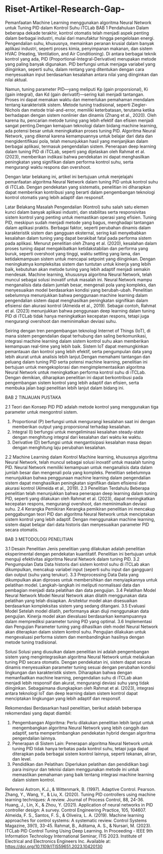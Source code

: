 # Riset-Artikel-Research-Gap-
Pemanfaatan Machine Learning menggunakan algoritma Neural Network
untuk Tuning PID dalam Kontrol Suhu iTCLab
BAB 1
Pendahuluan
Dalam beberapa dekade terakhir, kontrol otomatis telah menjadi aspek penting dalam berbagai industri, mulai dari manufaktur hingga pengelolaan energi. Pengendalian suhu, khususnya, memainkan peranan krusial dalam banyak aplikasi industri, seperti proses kimia, penyimpanan makanan, dan sistem HVAC (Heating, Ventilation, and Air Conditioning). Di antara berbagai teknik kontrol yang ada, PID (Proportional-Integral-Derivative) merupakan metode yang paling banyak digunakan. PID berfungsi untuk menjaga variabel yang diinginkan, seperti suhu, dalam rentang yang ditentukan dengan cara menyesuaikan input berdasarkan kesalahan antara nilai yang diinginkan dan nilai aktual.

Namun, tuning parameter PID—yang meliputi Kp (gain proporsional), Ki (gain integral), dan Kd (gain derivatif)—sering kali menjadi tantangan. Proses ini dapat memakan waktu dan memerlukan pemahaman mendalam tentang karakteristik sistem. Metode tuning tradisional, seperti Ziegler-Nichols dan metode trial-and-error, memiliki keterbatasan, terutama ketika berhadapan dengan sistem nonlinier dan dinamis (Zhang et al., 2020). Oleh karena itu, pencarian metode tuning yang lebih efektif dan efisien menjadi sangat penting.Dengan kemajuan teknologi dalam bidang machine learning, ada potensi besar untuk meningkatkan proses tuning PID. Algoritma Neural Network, yang dikenal karena kemampuannya untuk belajar dari data dan mengidentifikasi pola, telah menunjukkan hasil yang menjanjikan dalam berbagai aplikasi, termasuk pengendalian sistem. Penerapan deep learning dalam tuning PID di iTCLab, seperti yang dijelaskan oleh Rahmat et al. (2023), memberikan indikasi bahwa pendekatan ini dapat menghasilkan peningkatan yang signifikan dalam performa kontrol suhu, serta mengurangi waktu respons dan overshoot.

Dengan latar belakang ini, artikel ini bertujuan untuk menjelajahi pemanfaatan algoritma Neural Network dalam tuning PID untuk kontrol suhu di iTCLab. Dengan pendekatan yang sistematis, penelitian ini diharapkan dapat memberikan kontribusi yang berarti dalam pengembangan teknologi kontrol otomatis yang lebih adaptif dan responsif.

Latar Belakang Masalah
Pengendalian (Kontrol) suhu salah satu elemen kunci dalam banyak aplikasi industri, dan stabilitas serta responsivitas sistem kontrol yang penting untuk memastikan operasi yang efisien. Tuning PID, meskipun sudah menjadi metode yang bagus, menghadapi tantangan dalam aplikasi praktis. Berbagai faktor, seperti perubahan dinamis dalam karakteristik sistem dan gangguan eksternal, sering kali menyebabkan kesalahan dalam tuning yang dapat berakibat fatal pada performa sistem pada aplikasi. Menurut penelitian oleh Zhang et al. (2020), kesalahan dalam proses tuning dapat mengakibatkan ketidakstabilan dan performa yang buruk, seperti overshoot yang tinggi, waktu settling yang lama, dan ketidakmampuan sistem untuk mencapai setpoint yang diinginkan. Dengan meningkatnya kompleksitas sistem dan tuntutan untuk kinerja yang lebih baik, kebutuhan akan metode tuning yang lebih adaptif menjadi semakin mendesak. Machine learning, khususnya algoritma Neural Network, telah muncul sebagai solusi inovatif untuk masalah ini. Neural Network mampu menganalisis data dalam jumlah besar, mengenali pola yang kompleks, dan menyesuaikan model berdasarkan kondisi yang berubah-ubah. Penelitian sebelumnya menunjukkan bahwa penggunaan machine learning dalam pengendalian sistem dapat menghasilkan peningkatan signifikan dalam efisiensi dan akurasi kontrol (Almeida et al., 2019). Sebagai contoh, Rahmat et al. (2023) menunjukkan bahwa penggunaan deep learning dalam tuning PID di iTCLab tidak hanya meningkatkan kecepatan respons, tetapi juga mengurangi overshoot dan meminimalkan deviasi suhu.

Seiring dengan tren pengembangan teknologi Internet of Things (IoT), di mana sistem pengendalian dapat terhubung dan saling berkomunikasi, integrasi machine learning dalam sistem kontrol suhu akan memberikan kemampuan real-time yang lebih baik. Sistem IoT dapat memungkinkan pemantauan dan kontrol yang lebih efektif, serta pengumpulan data yang lebih akurat untuk analisis lebih lanjut.Dengan memahami tantangan dan peluang dalam tuning PID serta potensi machine learning, penelitian ini bertujuan untuk mengeksplorasi dan mengimplementasikan algoritma Neural Network untuk meningkatkan performa kontrol suhu di iTCLab. Dengan demikian, diharapkan penelitian ini dapat berkontribusi pada pengembangan sistem kontrol yang lebih adaptif dan efisien, serta membuka jalan bagi penelitian lebih lanjut dalam bidang ini.

BAB 2
TINJAUAN PUSTAKA

2.1 Teori dan Konsep PID
PID adalah metode kontrol yang menggunakan tiga parameter untuk mengontrol sistem.
1. Proportional (P) berfungsi untuk mengurangi kesalahan saat ini dengan memberikan 
output yang proporsional terhadap kesalahan.
2. Integral (I) berfungsi untuk mengeliminasi kesalahan steady-state dengan menghitung 
integral dari kesalahan dari waktu ke waktu.
3. Derivative (D) berfungsi untuk mengantisipasi kesalahan masa depan dengan menghitung 
laju perubahan kesalahan.

2.2 Machine Learning dalam Kontrol
    Machine learning, khususnya algoritma Neural Network, telah muncul sebagai solusi inovatif 
    untuk masalah tuning PID. Neural Network memiliki kemampuan untuk menganalisis data 
    dalam jumlah besar dan mengenali pola yang kompleks. Penelitian sebelumnya menunjukkan 
    bahwa penggunaan machine learning dalam pengendalian sistem dapat menghasilkan 
    peningkatan signifikan dalam efisiensi dan akurasi kontrol (Almeida et al., 2019).
2.3 Penelitian Terdahulu
    Beberapa penelitian telah menunjukkan bahwa penerapan deep learning dalam tuning PID, 
    seperti yang dilakukan oleh Rahmat et al. (2023), dapat meningkatkan kecepatan respons, 
    mengurangi overshoot, dan meminimalkan deviasi suhu.
2.4 Kerangka Pemikiran
    Kerangka pemikiran penelitian ini mencakup penggabungan teori PID dan algoritma Neural 
    Network untuk menciptakan sistem kontrol yang lebih adaptif. Dengan menggunakan 
    machine learning, sistem dapat belajar dari data historis dan menyesuaikan parameter PID 
    secara otomatis.
    
BAB 3
METODOLOGI PENELITIAN

3.1 Desain Penelitian
    Jenis penelitian yang dilakukan adalah penelitian eksperimental dengan pendekatan 
    kuantitatif. Penelitian ini bertujuan untuk menguji efektivitas algoritma Neural 
    Network dalam tuning PID.
3.2 Pengumpulan Data
    Data historis dari sistem kontrol suhu di iTCLab akan dikumpulkan, mencakup 
    variabel input (seperti suhu input dan gangguan) dan output (suhu yang terukur).
3.3 Preprocessing Data
    Data yang dikumpulkan akan diproses untuk membersihkan dan menyiapkannya 
    untuk pelatihan model. Langkah-langkah ini meliputi normalisasi data dan pembagian 
    menjadi data pelatihan dan data pengujian.
3.4 Pelatihan Model Neural Network
    Model Neural Network akan dilatih menggunakan data pelatihan yang telah 
    disiapkan. Arsitektur model akan disesuaikan berdasarkan kompleksitas sistem yang 
    sedang ditangani.
3.5 Evaluasi Model
    Setelah model dilatih, performanya akan diuji menggunakan data pengujian. Kinerja 
    model akan dievaluasi berdasarkan kemampuannya dalam memprediksi parameter 
    tuning PID yang optimal.
3.6 Implementasi dan Pengujian
    Parameter tuning yang dihasilkan oleh model Neural Network akan diterapkan dalam 
    sistem kontrol suhu. Pengujian dilakukan untuk mengevaluasi performa sistem dan 
    membandingkan hasilnya dengan metode tuning tradisional.
    
Solusi
Solusi yang diusulkan dalam penelitian ini adalah pengembangan sistem yang mengintegrasikan algoritma Neural Network untuk melakukan tuning PID secara otomatis. Dengan pendekatan ini, sistem dapat secara dinamis menyesuaikan parameter tuning sesuai dengan perubahan kondisi lingkungan dan karakteristik sistem. Diharapkan bahwa dengan memanfaatkan machine learning, pengendalian suhu di iTCLab akan menjadi lebih responsif dan akurat, mengurangi deviasi suhu yang tidak diinginkan. Sebagaimana diungkapkan oleh Rahmat et al. (2023), integrasi antara teknologi IoT dan deep learning dalam sistem kontrol dapat menciptakan lingkungan yang lebih adaptif dan responsif.

Rekomendasi
Berdasarkan hasil penelitian, berikut adalah beberapa rekomendasi yang dapat diambil:
1. Pengembangan Algoritma: Perlu dilakukan penelitian lebih lanjut untuk mengembangkan algoritma Neural Network yang lebih canggih dan adaptif, serta 
mempertimbangkan pendekatan hybrid dengan algoritma pengendalian lainnya.
2. Penerapan di Sistem Lain: Penerapan algoritma Neural Network untuk tuning PID tidak hanya terbatas pada kontrol suhu, tetapi juga dapat diterapkan pada berbagai sistem kontrol lainnya, seperti tekanan, aliran, dan level.
3. Pendidikan dan Pelatihan: Diperlukan pelatihan dan pendidikan bagi para insinyur dan teknisi dalam menggunakan metode ini untuk memastikan pemahaman yang baik tentang integrasi machine learning dalam sistem kontrol.
   
Referensi
Astrom, K.J., & Wittenmark, B. (1997). Adaptive Control. Pearson.
Zhang, Y., Wang, Y., & Liu, X. (2020). Tuning PID controllers using machine learning 
techniques: A review. Journal of Process Control, 88, 24-36.
Huang, J., Lin, X., & Zhou, Y. (2021). Application of neural networks in PID controller 
design: A survey. Control Engineering Practice, 105, 104607.
Almeida, F. S., Santos, F. S., & Oliveira, L. A. (2019). Machine learning approaches for 
control systems: A systematic review. Control Systems Magazine, 39(1), 33-45.
Rahmat, B., Aditama, A. S., & Nursari, M. (2023). ITCLab PID Control Tuning Using Deep 
Learning. In Proceeding - IEEE 9th Information Technology International Seminar, ITIS 
2023. Institute of Electrical and Electronics Engineers Inc. Available at: 
https://doi.org/10.1109/ITIS59651.2023.10420130
